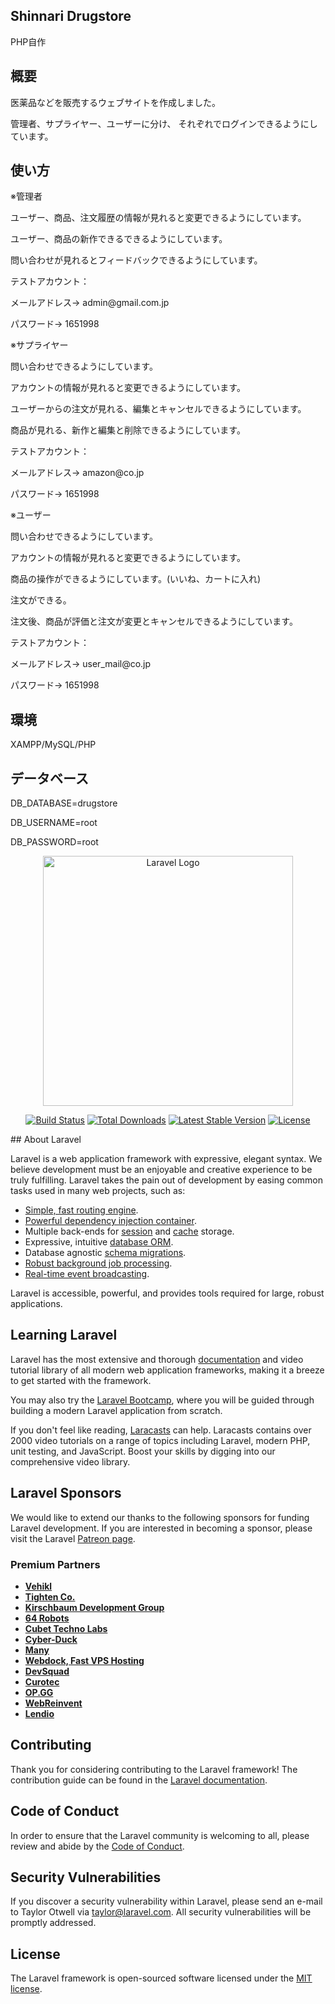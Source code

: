 ## Shinnari Drugstore
PHP自作

## 概要
<p>医薬品などを販売するウェブサイトを作成しました。</p>
<p>管理者、サプライヤー、ユーザーに分け、 それぞれでログインできるようにしています。</p>

## 使い方
<p>※管理者</p>
<p>ユーザー、商品、注文履歴の情報が見れると変更できるようにしています。</p>
<p>ユーザー、商品の新作できるできるようにしています。</p>
<p>問い合わせが見れるとフィードバックできるようにしています。</p>

<p>テストアカウント：</p>
<p>メールアドレス→ admin@gmail.com.jp</p>
<p>パスワード→ 1651998</p>

<p>※サプライヤー</p>
<p>問い合わせできるようにしています。</p>
<p>アカウントの情報が見れると変更できるようにしています。</p>
<p>ユーザーからの注文が見れる、編集とキャンセルできるようにしています。</p>
<p>商品が見れる、新作と編集と削除できるようにしています。</p>

<p>テストアカウント：</p>
<p>メールアドレス→ amazon@co.jp</p>
<p>パスワード→ 1651998</p>

※ユーザー<p></p>
<p>問い合わせできるようにしています。</p>
<p>アカウントの情報が見れると変更できるようにしています。</p>
<p>商品の操作ができるようにしています。(いいね、カートに入れ)</p>
<p>注文ができる。</p>
<p>注文後、商品が評価と注文が変更とキャンセルできるようにしています。</p>

<p>テストアカウント：</p>
<p>メールアドレス→ user_mail@co.jp</p>
<p>パスワード→ 1651998</p>

## 環境
<p>XAMPP/MySQL/PHP</p>

## データベース
<p>DB_DATABASE=drugstore</p>
<p>DB_USERNAME=root</p>
<p>DB_PASSWORD=root</p>

<p align="center"><a href="https://laravel.com" target="_blank"><img src="https://raw.githubusercontent.com/laravel/art/master/logo-lockup/5%20SVG/2%20CMYK/1%20Full%20Color/laravel-logolockup-cmyk-red.svg" width="400" alt="Laravel Logo"></a></p>

<p align="center">
<a href="https://github.com/laravel/framework/actions"><img src="https://github.com/laravel/framework/workflows/tests/badge.svg" alt="Build Status"></a>
<a href="https://packagist.org/packages/laravel/framework"><img src="https://img.shields.io/packagist/dt/laravel/framework" alt="Total Downloads"></a>
<a href="https://packagist.org/packages/laravel/framework"><img src="https://img.shields.io/packagist/v/laravel/framework" alt="Latest Stable Version"></a>
<a href="https://packagist.org/packages/laravel/framework"><img src="https://img.shields.io/packagist/l/laravel/framework" alt="License"></a>
</p>
## About Laravel

Laravel is a web application framework with expressive, elegant syntax. We believe development must be an enjoyable and creative experience to be truly fulfilling. Laravel takes the pain out of development by easing common tasks used in many web projects, such as:

- [Simple, fast routing engine](https://laravel.com/docs/routing).
- [Powerful dependency injection container](https://laravel.com/docs/container).
- Multiple back-ends for [session](https://laravel.com/docs/session) and [cache](https://laravel.com/docs/cache) storage.
- Expressive, intuitive [database ORM](https://laravel.com/docs/eloquent).
- Database agnostic [schema migrations](https://laravel.com/docs/migrations).
- [Robust background job processing](https://laravel.com/docs/queues).
- [Real-time event broadcasting](https://laravel.com/docs/broadcasting).

Laravel is accessible, powerful, and provides tools required for large, robust applications.

## Learning Laravel

Laravel has the most extensive and thorough [documentation](https://laravel.com/docs) and video tutorial library of all modern web application frameworks, making it a breeze to get started with the framework.

You may also try the [Laravel Bootcamp](https://bootcamp.laravel.com), where you will be guided through building a modern Laravel application from scratch.

If you don't feel like reading, [Laracasts](https://laracasts.com) can help. Laracasts contains over 2000 video tutorials on a range of topics including Laravel, modern PHP, unit testing, and JavaScript. Boost your skills by digging into our comprehensive video library.

## Laravel Sponsors

We would like to extend our thanks to the following sponsors for funding Laravel development. If you are interested in becoming a sponsor, please visit the Laravel [Patreon page](https://patreon.com/taylorotwell).

### Premium Partners

- **[Vehikl](https://vehikl.com/)**
- **[Tighten Co.](https://tighten.co)**
- **[Kirschbaum Development Group](https://kirschbaumdevelopment.com)**
- **[64 Robots](https://64robots.com)**
- **[Cubet Techno Labs](https://cubettech.com)**
- **[Cyber-Duck](https://cyber-duck.co.uk)**
- **[Many](https://www.many.co.uk)**
- **[Webdock, Fast VPS Hosting](https://www.webdock.io/en)**
- **[DevSquad](https://devsquad.com)**
- **[Curotec](https://www.curotec.com/services/technologies/laravel/)**
- **[OP.GG](https://op.gg)**
- **[WebReinvent](https://webreinvent.com/?utm_source=laravel&utm_medium=github&utm_campaign=patreon-sponsors)**
- **[Lendio](https://lendio.com)**

## Contributing

Thank you for considering contributing to the Laravel framework! The contribution guide can be found in the [Laravel documentation](https://laravel.com/docs/contributions).

## Code of Conduct

In order to ensure that the Laravel community is welcoming to all, please review and abide by the [Code of Conduct](https://laravel.com/docs/contributions#code-of-conduct).

## Security Vulnerabilities

If you discover a security vulnerability within Laravel, please send an e-mail to Taylor Otwell via [taylor@laravel.com](mailto:taylor@laravel.com). All security vulnerabilities will be promptly addressed.

## License

The Laravel framework is open-sourced software licensed under the [MIT license](https://opensource.org/licenses/MIT).
